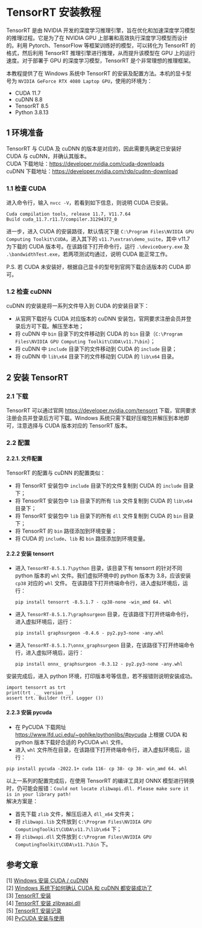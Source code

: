 # TensorRT 安装教程

TensorRT 是由 NVIDIA 开发的深度学习推理引擎，旨在优化和加速深度学习模型的推理过程。它是为了在 NVIDIA GPU 上部署和高效执行深度学习模型而设计的。利用 Pytorch、TensorFlow 等框架训练好的模型，可以转化为 TensorRT 的格式，然后利用 TensorRT 推理引擎进行推理，从而提升该模型在 GPU 上的运行速度。对于部署于 GPU 的深度学习模型，TensorRT 是个非常理想的推理框架。

本教程提供了在 Windows 系统中 TensorRT 的安装及配置方法。本机的显卡型号为 `NVIDIA GeForce RTX 4080 Laptop GPU`，使用的环境为：
* CUDA 11.7
* cuDNN 8.8
* TensorRT 8.5
* Python 3.8.13

## 1 环境准备
TensorRT 与 CUDA 及 cuDNN 的版本是对应的，因此需要先确定已安装好 CUDA 与 cuDNN，并确认其版本。 <br>
CUDA 下载地址：https://developer.nvidia.com/cuda-downloads <br>
cuDNN 下载地址：https://developer.nvidia.com/rdp/cudnn-download <br>

### 1.1 检查 CUDA
进入命令行，输入 `nvcc -V`，若看到如下信息，则说明 CUDA 已安装。
```
Cuda compilation tools, release 11.7, V11.7.64
Build cuda_11.7.r11.7/compiler.31294372_0
```
进一步，进入 CUDA 的安装路径，默认情况下是 `C:\Program Files\NVIDIA GPU Computing Toolkit\CUDA`，进入其下的 `v11.7\extras\demo_suite`，其中 v11.7 为下载的 CUDA 版本号。在该路径下打开命令行，运行 `.\deviceQuery.exe` 及 `.\bandwidthTest.exe`，若两项测试均通过，说明 CUDA 能正常工作。

P.S. 若 CUDA 未安装好，根据自己显卡的型号到官网下载合适版本的 CUDA 即可。

### 1.2 检查 cuDNN
cuDNN 的安装是将一系列文件导入到 CUDA 的安装目录下：
* 从官网下载好与 CUDA 对应版本的 cuDNN 安装包，官网要求注册会员并登录后方可下载。解压至本地；
* 将 cuDNN 中 `bin` 目录下的文件移动到 CUDA 的 `bin` 目录（`C:\Program Files\NVIDIA GPU Computing Toolkit\CUDA\v11.7\bin`）；
* 将 cuDNN 中 `include` 目录下的文件移动到 CUDA 的 `include` 目录；
* 将 cuDNN 中 `lib\x64` 目录下的文件移动到 CUDA 的 `lib\x64` 目录。

## 2 安装 TensorRT
### 2.1 下载
TensorRT 可以通过官网 https://developer.nvidia.com/tensorrt 下载，官网要求注册会员并登录后方可下载。Windows 系统只需下载好压缩包并解压到本地即可，注意选择与 CUDA 版本对应的 TensorRT 版本。

### 2.2 配置
#### 2.2.1. 文件配置
TensorRT 的配置与 cuDNN 的配置类似：
* 将 TensorRT 安装包中 `include` 目录下的文件复制到 CUDA 的 `include` 目录下；
* 将 TensorRT 安装包中 `lib` 目录下的所有 `lib` 文件复制到 CUDA 的 `lib\x64` 目录下；
* 将 TensorRT 安装包中 `lib` 目录下的所有 `dll` 文件复制到 CUDA 的 `bin` 目录下；
* 将 TensorRT 的 `bin` 路径添加到环境变量；
* 将 CUDA 的 `include`、`lib` 和 `bin` 路径添加到环境变量。

#### 2.2.2 安装 tensorrt
* 进入 `TensorRT-8.5.1.7\python` 目录，该目录下有 tensorrt 的针对不同 python 版本的 `whl` 文件。我们虚拟环境中的 python 版本为 3.8，应该安装 `cp38` 对应的 `whl` 文件。
  在该路径下打开终端命令行，进入虚拟环境后，运行：
  ```
  pip install tensorrt -8.5.1.7 - cp38-none -win_amd 64. whl
  ```
* 进入 `TensorRT-8.5.1.7\graphsurgeon` 目录，在该路径下打开终端命令行，进入虚拟环境后，运行：
  ```
  pip install graphsurgeon -0.4.6 - py2.py3-none -any.whl
  ```
* 进入 `TensorRT-8.5.1.7\onnx_graphsurgeon` 目录，在该路径下打开终端命令行，进入虚拟环境后，运行：
  ```
  pip install onnx_ graphsurgeon -0.3.12 - py2.py3-none -any.whl
  ```
安装完成后，进入 python 环境，打印版本号等信息，若不报错则说明安装成功。
```
import tensorrt as trt
print(trt .__ version __)
assert trt. Builder (trt. Logger ())
```

#### 2.2.3 安装 pycuda
* 在 PyCUDA 下载网址 https://www.lfd.uci.edu/~gohlke/pythonlibs/#pycuda 上根据 CUDA 和 python 版本下载好合适的 PyCUDA `whl` 文件。
* 进入 `whl` 文件所在目录，在该路径下打开终端命令行，进入虚拟环境后，运行：
```
pip install pycuda ‑2022.1+ cuda 116‑ cp 38‑ cp 38‑ win_amd 64. whl
```

以上一系列的配置完成后，在使用 TensorRT 的编译工具对 ONNX 模型进行转换时，仍可能会报错：`Could not locate zlibwapi.dll. Please make sure it is in your library path!` <br>
解决方案是：
* 首先下载 `zlib` 文件，解压后进入 `dll_x64` 文件夹；
* 将 `zlibwapi.lib` 文件放到 `C:\Program Files\NVIDIA GPU ComputingToolkit\CUDA\v11.7\lib\x64` 下；
* 将 `zlibwapi.dll` 文件放到 `C:\Program Files\NVIDIA GPU ComputingToolkit\CUDA\v11.7\bin` 下。


## 参考文章
[1] [Windows 安装 CUDA / cuDNN](https://zhuanlan.zhihu.com/p/99880204?from_voters_page=true) <br>
[2] [Windows 系统下如何确认 CUDA 和 cuDNN 都安装成功了](https://blog.csdn.net/qq_35768355/article/details/132985948) <br>
[3] [TensorRT 安装](https://blog.csdn.net/weixin_51691064/article/details/130403978) <br>
[4] [TensorRT 安装 zlibwapi.dll](https://blog.csdn.net/weixin_42166222/article/details/130625663) <br>
[5] [TensorRT 安装记录](https://blog.csdn.net/qq_37541097/article/details/114847600) <br>
[6] [PyCUDA 安装与使用](https://blog.csdn.net/qq_41910905/article/details/109650182)
